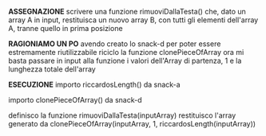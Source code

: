**ASSEGNAZIONE**
scrivere una funzione rimuoviDallaTesta() che, dato un array A in input, restituisca un nuovo array B, con tutti gli elementi dell'array A, tranne quello in prima posizione



**RAGIONIAMO UN PO**
avendo creato lo snack-d per poter essere estremamente riutilizzabile riciclo la funzione clonePieceOfArray
ora mi basta passare in input alla funzione i valori dell'Array di partenza, 1 e la lunghezza totale dell'array




**ESECUZIONE**
importo riccardosLength() da snack-a

importo clonePieceOfArray() da snack-d

definisco la funzione rimuoviDallaTesta(inputArray)
    restituisco l'array generato da clonePieceOfArray(inputArray, 1, riccardosLength(inputArray))
